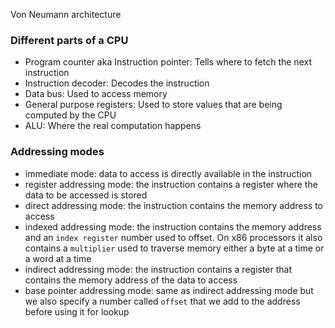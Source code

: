 Von Neumann architecture

### Different parts of a CPU
- Program counter aka Instruction pointer: Tells where to fetch the next instruction
- Instruction decoder: Decodes the instruction
- Data bus: Used to access memory
- General purpose registers: Used to store values that are being computed by the CPU
- ALU: Where the real computation happens

### Addressing modes
- immediate mode: data to access is directly available in the instruction
- register addressing mode: the instruction contains a register where the data to be accessed is stored
- direct addressing mode: the instruction contains the memory address to access
- indexed addressing mode: the instruction contains the memory address and an `index register` number used to offset. On x86 processors
it also contains a `multiplier` used to traverse memory either a byte at a time or a word at a time
- indirect addressing mode: the instruction contains a register that contains the memory address of the data to access
- base pointer addressing mode: same as indirect addressing mode but we also specify a number called `offset` that we add to the address
before using it for lookup
